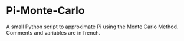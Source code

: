# Pi-Monte-Carlo
A small Python script to approximate Pi using the Monte Carlo Method. Comments and variables are in french.
